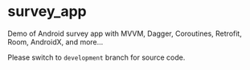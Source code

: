 # survey_app
Demo of Android survey app with MVVM, Dagger, Coroutines, Retrofit, Room, AndroidX, and more...

Please switch to `development` branch for source code.
